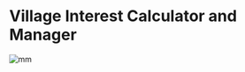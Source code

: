# Village Interest Calculator and Manager


![mm](https://user-images.githubusercontent.com/76842062/182342259-e8c33e45-5eb4-471d-824c-ba45b457f41b.jpeg)
